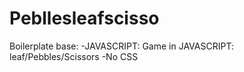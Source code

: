 # Pebllesleafscisso


Boilerplate base:
-JAVASCRIPT: Game in JAVASCRIPT: leaf/Pebbles/Scissors
-No CSS
